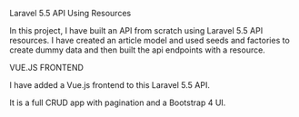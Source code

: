 Laravel 5.5 API Using Resources

In this project, I have built an API from scratch using Laravel 5.5 API resources. I have created an article model and used seeds and factories to create dummy data and then built the api endpoints with a resource.

VUE.JS FRONTEND

I have added a Vue.js frontend to this Laravel 5.5 API. 

It is a full CRUD app with pagination and a Bootstrap 4 UI.

